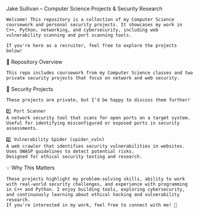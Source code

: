 Jake Sullivan – Computer Science Projects & Security Research
   
    Welcome! This repository is a collection of my Computer Science coursework and personal security projects. It showcases my work in C++, Python, networking, and cybersecurity, including web vulnerability scanning and port scanning tools.
    
    If you're here as a recruiter, feel free to explore the projects below!

📂 Repository Overview
    
    This repo includes coursework from my Computer Science classes and two private security projects that focus on network and web security.

🔐 Security Projects

    These projects are private, but I’d be happy to discuss them further!
    
    1️⃣ Port Scanner
    A network security tool that scans for open ports on a target system.
    Useful for identifying misconfigured or exposed ports in security assessments.
    
    2️⃣ Vulnerability Spider (spider_vuln)
    A web crawler that identifies security vulnerabilities in websites.
    Uses OWASP guidelines to detect potential risks.
    Designed for ethical security testing and research.

💡 Why This Matters

    These projects highlight my problem-solving skills, ability to work with real-world security challenges, and experience with programming in C++ and Python. I enjoy building tools, exploring cybersecurity, and continuously learning about ethical hacking and vulnerability research.
    If you're interested in my work, feel free to connect with me! 🚀
